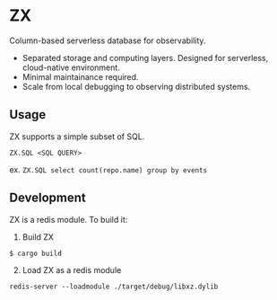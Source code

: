 # ZX

Column-based serverless database for observability.

- Separated storage and computing layers. Designed for serverless, cloud-native environment.
- Minimal maintainance required.
- Scale from local debugging to observing distributed systems.

## Usage

ZX supports a simple subset of SQL.

```
ZX.SQL <SQL QUERY>
```

ex. `ZX.SQL select count(repo.name) group by events`

## Development

ZX is a redis module. To build it:

1. Build ZX

```
$ cargo build
```

2. Load ZX as a redis module

```
redis-server --loadmodule ./target/debug/libxz.dylib
```
